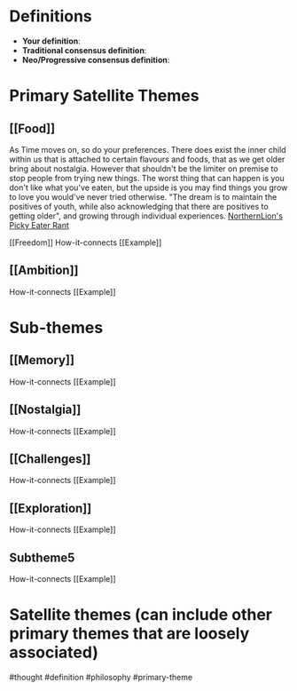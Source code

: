 # Definitions
- **Your definition**:
- **Traditional consensus definition**:
- **Neo/Progressive consensus definition**:

# Primary Satellite Themes

## [[Food]]
As Time moves on, so do your preferences. There does exist the inner child within us that is attached to certain flavours and foods, that as we get older bring about nostalgia. However that shouldn't be the limiter on premise to stop people from trying new things. The worst thing that can happen is you don't like what you've eaten, but the upside is you may find things you grow to love you would've never tried otherwise.
"The dream is to maintain the positives of youth, while also acknowledging that there are positives to getting older", and growing through individual experiences.
[NorthernLion's Picky Eater Rant](https://www.youtube.com/watch?v=cVVRaowO1RI&t=576s)

[[Freedom]]
How-it-connects
[[Example]]

## [[Ambition]]
How-it-connects
[[Example]]

# Sub-themes
## [[Memory]]
How-it-connects
[[Example]]

## [[Nostalgia]]
How-it-connects
[[Example]]

## [[Challenges]]
How-it-connects
[[Example]]

## [[Exploration]]
How-it-connects
[[Example]]

## Subtheme5
How-it-connects
[[Example]]


# Satellite themes (can include other primary themes that are loosely associated)



#thought #definition #philosophy #primary-theme